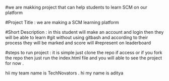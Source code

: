 #we are makking project that can help students to learn SCM on our platform 

#Project Title : we are making a SCM learning platform

#Short Description : in this student will make an account and login then they will be able to learn 
#git without using gitbash and according to their process they will be marked and score will #represent on leaderboard 

#steps to run project : it is simple just clone the repo if access or if you fork the repo then just run the index.html file and you will able to see the project for now .


hii my team name is TechNovators . hi my name is aditya 